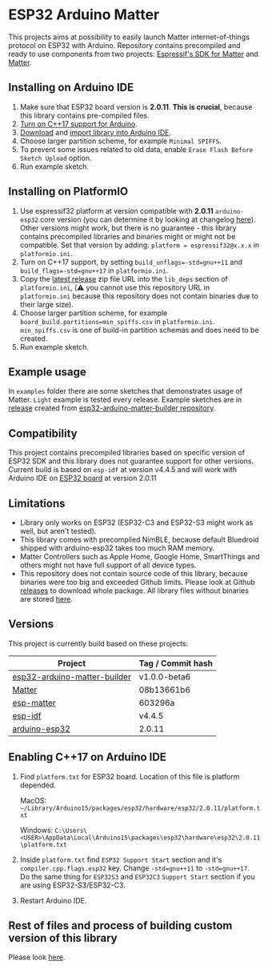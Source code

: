 # ESP32 Arduino Matter
This projects aims at possibility to easily launch Matter internet-of-things protocol on ESP32 with Arduino. Repository contains precompiled and ready to use components from two projects: [Espressif's SDK for Matter](https://github.com/espressif/esp-matter) and [Matter](https://github.com/project-chip/connectedhomeip).

## Installing on Arduino IDE
1. Make sure that ESP32 board version is **2.0.11**. **This is crucial**, because this library contains pre-compiled files.
2. [Turn on C++17 support for Arduino](#enabling-c17-on-arduino-ide).
3. [Download](https://github.com/Yacubane/esp32-arduino-matter/releases) and [import library into Arduino IDE](https://docs.arduino.cc/software/ide-v1/tutorials/installing-libraries).
4. Choose larger partition scheme, for example `Minimal SPIFFS`.
5. To prevent some issues related to old data, enable `Erase Flash Before Sketch Upload` option.
6. Run example sketch.

## Installing on PlatformIO
1. Use espressif32 platform at version compatible with **2.0.11** `arduino-esp32` core version (you can determine it by looking at changelog [here](https://github.com/platformio/platform-espressif32/releases)). Other versions might work, but there is no guarantee - this library contains precompiled libraries and binaries might or might not be compatible. Set that version by adding: `platform = espressif32@x.x.x` in `platformio.ini`.
2. Turn on C++17 support, by setting `build_unflags=-std=gnu++11` and `build_flags=-std=gnu++17` in `platformio.ini`.
3. Copy the [latest release](https://github.com/Yacubane/esp32-arduino-matter/releases) zip file URL into the `lib_deps` section of `platformio.ini`, (:warning: you cannot use this repository URL in `platformio.ini` because this repository does not contain binaries due to their large size).
4. Choose larger partition scheme, for example `board_build.partitions=min_spiffs.csv` in `platformio.ini`. `min_spiffs.csv` is one of build-in partition schemas and does need to be created.
5. Run example sketch.

## Example usage
In `examples` folder there are some sketches that demonstrates usage of Matter. `Light` example is tested every release. Example sketches are in [release](https://github.com/Yacubane/esp32-arduino-matter/releases) created from [esp32-arduino-matter-builder repository](https://github.com/Yacubane/esp32-arduino-matter-builder/tree/master/lib_files/examples).

## Compatibility
This project contains precompiled libraries based on specific version of ESP32 SDK and this library does not guarantee support for other versions. Current build is based on `esp-idf` at version v4.4.5 and will work with Arduino IDE on [ESP32 board](https://github.com/espressif/arduino-esp32) at version 2.0.11

## Limitations
* Library only works on ESP32 (ESP32-C3 and ESP32-S3 might work as well, but aren't tested).
* This library comes with precompiled NimBLE, because default Bluedroid shipped with arduino-esp32 takes too much RAM memory.
* Matter Controllers such as Apple Home, Google Home, SmartThings and others might not have full support of all device types.
* This repository does not contain source code of this library, because binaries were too big and exceeded Github limits. Please look at Github [releases](https://github.com/Yacubane/esp32-arduino-matter/releases) to download whole package. All library files without binaries are stored [here](https://github.com/Yacubane/esp32-arduino-matter-builder).

## Versions
This project is currently build based on these projects:

| Project       | Tag / Commit hash |
| ------------- | ------------- |
| [esp32-arduino-matter-builder](https://github.com/Yacubane/esp32-arduino-matter-builder) | v1.0.0-beta6 |
| [Matter](https://github.com/project-chip/connectedhomeip) | 08b13661b6 |
| [esp-matter](https://github.com/espressif/esp-matter) | 603296a |
| [esp-idf](https://github.com/espressif/esp-idf) | v4.4.5 |
| [arduino-esp32](https://github.com/espressif/arduino-esp32) | 2.0.11 |

## Enabling C++17 on Arduino IDE
1. Find `platform.txt` for ESP32 board. Location of this file is platform depended.

    MacOS: `~/Library/Arduino15/packages/esp32/hardware/esp32/2.0.11/platform.txt`

    Windows: `C:\Users\<USER>\AppData\Local\Arduino15\packages\esp32\hardware\esp32\2.0.11\platform.txt`

2. Inside `platform.txt` find `ESP32 Support Start` section and it's `compiler.cpp.flags.esp32` key. Change `-std=gnu++11` to `-std=gnu++17`. Do the same thing for `ESP32S3` and `ESP32C3` `Support Start` section if you are using ESP32-S3/ESP32-C3.

3. Restart Arduino IDE.

## Rest of files and process of building custom version of this library
Please look [here](https://github.com/Yacubane/esp32-arduino-matter-builder).
